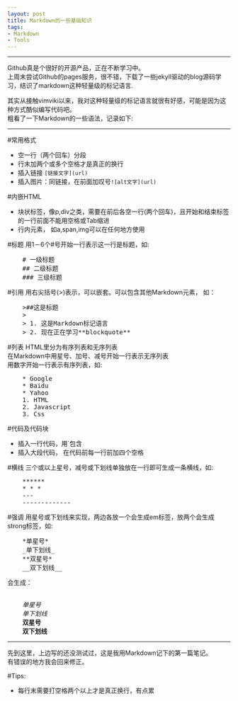 ```yaml
---
layout: post
title: Markdown的一些基础知识
tags: 
- Markdown
- Tools
---
```


---
Github真是个很好的开源产品，正在不断学习中。  
上周末尝试Github的pages服务，很不错，下载了一些jekyll驱动的blog源码学习，结识了markdown这种轻量级的标记语言.  

其实从接触vimviki以来，我对这种轻量级的标记语言就很有好感，可能是因为这种方式酷似编写代码吧。  
粗看了一下Markdown的一些语法，记录如下:

---

#常用格式
- 空一行（两个回车）分段
- 行末加两个或多个空格才是真正的换行
- 插入链接 `[链接文字](url)`
- 插入图片：同链接，在前面加叹号`![alt文字](url)`


#内嵌HTML
- 块状标签，像p,div之类，需要在前后各空一行(两个回车)，且开始和结束标签的一行前面不能用空格或Tab缩进
- 行内元素， 如a,span,img可以在任何地方使用

#标题
用1－6个#号开始一行表示这一行是标题，如:
<pre>
    # 一级标题
    ## 二级标题
    ### 三级标题
</pre>

#引用
用右尖括号(>)表示，可以嵌套。可以包含其他Markdown元素， 如：  
<pre>
    >##这是标题  
    >  
    > 1. 这是Markdown标记语言  
    > 2. 现在正在学习**blockquote**  
</pre>

#列表
HTML里分为有序列表和无序列表   
在Markdown中用星号、加号、减号开始一行表示无序列表  
用数字开始一行表示有序列表，如:
<pre>
    * Google
    * Baidu
    * Yahoo
    1. HTML
    2. Javascript
    3. Css
</pre>

#代码及代码块
- 插入一行代码，用`包含
- 插入大段代码， 在代码前每一行前加四个空格  

#横线
三个或以上星号，减号或下划线单独放在一行即可生成一条横线，如:
<pre>
    ******
    * * *
    ---
    -------------
</pre>

#强调
用星号或下划线来实现，两边各放一个会生成em标签，放两个会生成strong标签，如:
<pre>
    *单星号*
    _单下划线_  
    **双星号*  
    __双下划线__
</pre>

会生成： 
<pre> 
    <em>单星号</em>  
    <em>单下划线</em>  
    <strong>双星号</strong>  
    <strong>双下划线</strong>  
</pre>



---
先到这里，上边写的还没测试过，这是我用Markdown记下的第一篇笔记。  
有错误的地方我会回来修正。

#Tips:
- 每行末需要打空格两个以上才是真正换行，有点累
